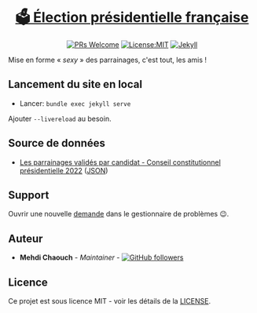 <h1 align="center"><a href="https://github.com/mehdichaouch/election-presidentielle-francaise">🗳️ Élection présidentielle française</a></h1>
<p align="center">
  <a href="https://makeapullrequest.com"><img src="https://img.shields.io/badge/PRs-welcome-brightgreen.svg" alt="PRs Welcome"></a>
  <a href="./LICENSE"><img src="https://img.shields.io/github/license/mehdichaouch/election-presidentielle-francaise.svg?style=flat" alt="License:MIT"></a>
  <a href="https://jekyllrb.com/"><img src="https://img.shields.io/badge/jekyll-%3E%3D%203.9-blue.svg" alt="Jekyll"></a>
</p>

Mise en forme « *sexy* » des parrainages, c'est tout, les amis !

## Lancement du site en local

- Lancer: `bundle exec jekyll serve`

Ajouter `--livereload` au besoin.

## Source de données

- [Les parrainages validés par candidat - Conseil constitutionnel présidentielle 2022](https://presidentielle2022.conseil-constitutionnel.fr/les-parrainages/tous-les-parrainages-valides.html) ([JSON](https://presidentielle2022.conseil-constitutionnel.fr/telechargement/parrainagestotal.json))

## Support

Ouvrir une nouvelle [demande](https://github.com/mehdichaouch/election-presidentielle-francaise/issues) dans le gestionnaire de problèmes 😉.

## Auteur

- **Mehdi Chaouch** - *Maintainer* - [![GitHub followers](https://img.shields.io/github/followers/mehdichaouch.svg?style=social)](https://github.com/mehdichaouch)

## Licence

Ce projet est sous licence MIT - voir les détails de la [LICENSE](./LICENSE).
